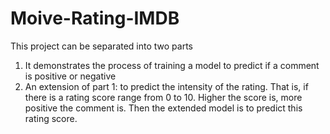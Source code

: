 # Moive-Rating-IMDB
This project can be separated into two parts
1. It demonstrates the process of training a model to predict if a comment is positive or negative
2. An extension of part 1: to predict the intensity of the rating. That is, if there is a rating score range from 0 to 10. Higher the score is, more positive the comment is.
Then the extended model is to predict this rating score.
